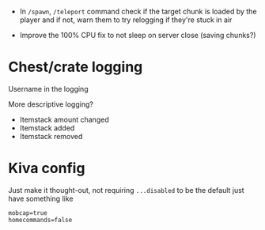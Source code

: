 - In `/spawn`, `/teleport` command check if the target chunk is loaded by the player
and if not, warn them to try relogging if they're stuck in air

- Improve the 100% CPU fix to not sleep on server close (saving chunks?)

# Chest/crate logging
Username in the logging

More descriptive logging?
- Itemstack amount changed
- Itemstack added
- Itemstack removed

# Kiva config
Just make it thought-out, not requiring `...disabled` to be the default
just have something like
```
mobcap=true
homecommands=false
```